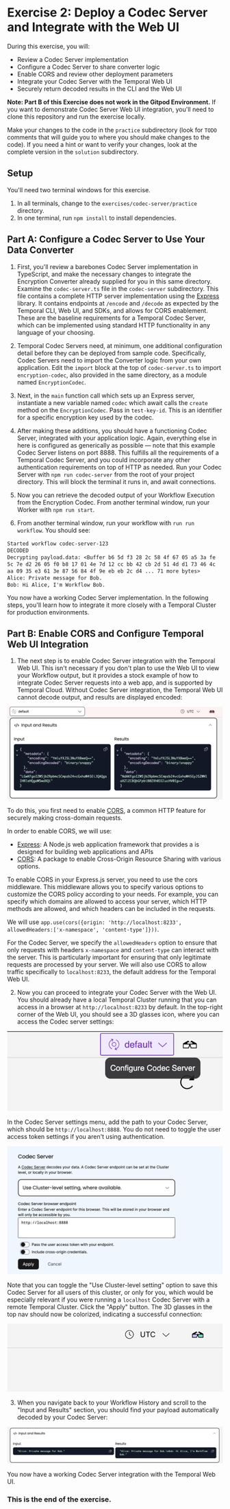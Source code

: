 # Exercise 2: Deploy a Codec Server and Integrate with the Web UI

During this exercise, you will:

- Review a Codec Server implementation
- Configure a Codec Server to share converter logic
- Enable CORS and review other deployment parameters
- Integrate your Codec Server with the Temporal Web UI
- Securely return decoded results in the CLI and the Web UI

**Note: Part B of this Exercise does not work in the Gitpod Environment.**
If you want to demonstrate Codec Server Web UI integration, you'll need to clone this repository and run the exercise locally.

Make your changes to the code in the `practice` subdirectory (look for
`TODO` comments that will guide you to where you should make changes to
the code). If you need a hint or want to verify your changes, look at
the complete version in the `solution` subdirectory.

## Setup

You'll need two terminal windows for this exercise.

1. In all terminals, change to the `exercises/codec-server/practice` directory.
2. In one terminal, run `npm install` to install dependencies.

## Part A: Configure a Codec Server to Use Your Data Converter

1. First, you'll review a barebones Codec Server implementation in TypeScript, and make the necessary changes to integrate the Encryption Converter already supplied for you in this same directory. Examine the `codec-server.ts` file in the `codec-server` subdirectory. This file contains a complete HTTP server implementation using the [Express](https://www.npmjs.com/package/express) library. It contains endpoints at `/encode` and `/decode` as expected by the Temporal CLI, Web UI, and SDKs, and allows for CORS enablement. These are the baseline requirements for a Temporal Codec Server, which can be implemented using standard HTTP functionality in any language of your choosing.

2. Temporal Codec Servers need, at minimum, one additional configuration detail before they can be deployed from sample code. Specifically, Codec Servers need to import the Converter logic from your own application. Edit the `import` block at the top of `codec-server.ts` to import `encryption-codec`, also provided in the same directory, as a module named `EncryptionCodec`.

3. Next, in the `main` function call which sets up an Express server, instantiate a new variable named `codec` which await calls the `create` method on the `EncryptionCodec`. Pass in `test-key-id`. This is an identifier for a specific encryption key used by the codec.

4. After making these additions, you should have a functioning Codec Server, integrated with your application logic. Again, everything else in here is configured as generically as possible — note that this example Codec Server listens on port 8888. This fulfills all the requirements of a Temporal Codec Server, and you could incorporate any other authentication requirements on top of HTTP as needed. Run your Codec Server with `npm run codec-server` from the root of your project directory. This will block the terminal it runs in, and await connections.

5. Now you can retrieve the decoded output of your Workflow Execution from the Encryption Codec. From another terminal window, run your Worker with `npm run start`.

6. From another terminal window, run your workflow with `run run workflow`. You should see:

```ENCODED
Started workflow codec-server-123
DECODED
Decrypting payload.data: <Buffer b6 5d f3 28 2c 58 4f 67 05 a5 3a fe 5c 7e d2 26 05 f0 b8 17 01 4e 7d 12 cc bb 42 cb 2d 51 4d d1 73 46 4c aa 09 35 e3 61 3e 87 56 84 4f 9e eb eb 2c d4 ... 71 more bytes>
Alice: Private message for Bob.
Bob: Hi Alice, I'm Workflow Bob.
```

You now have a working Codec Server implementation. In the following steps, you'll learn how to integrate it more closely with a Temporal Cluster for production environments.

## Part B: Enable CORS and Configure Temporal Web UI Integration

1. The next step is to enable Codec Server integration with the Temporal Web UI. This isn't necessary if you don't plan to use the Web UI to view your Workflow output, but it provides a stock example of how to integrate Codec Server requests into a web app, and is supported by Temporal Cloud. Without Codec Server integration, the Temporal Web UI cannot decode output, and results are displayed encoded:

![Encoded Workflow Output in Web UI](images/encoded-output.png)

To do this, you first need to enable [CORS](https://en.wikipedia.org/wiki/Cross-origin_resource_sharing), a common HTTP feature for securely making cross-domain requests.

In order to enable CORS, we will use:

- [Express](https://www.npmjs.com/package/express): A Node.js web application framework that provides a is designed for building web applications and APIs
- [CORS](https://www.npmjs.com/package/cors): A package to enable Cross-Origin Resource Sharing with various options.

To enable CORS in your Express.js server, you need to use the cors middleware. This middleware allows you to specify various options to customize the CORS policy according to your needs. For example, you can specify which domains are allowed to access your server, which HTTP methods are allowed, and which headers can be included in the requests.

We will use `app.use(cors({origin: 'http://localhost:8233', allowedHeaders:['x-namespace', 'content-type']}))`.

For the Codec Server, we specify the `allowedHeaders` option to ensure that only requests with headers `x-namespace` and `content-type` can interact with the server. This is particularly important for ensuring that only legitimate requests are processed by your server. We will also use CORS to allow traffic specifically to `localhost:8233`, the default address for the Temporal Web UI.

2. Now you can proceed to integrate your Codec Server with the Web UI. You should already have a local Temporal Cluster running that you can access in a browser at `http://localhost:8233` by default. In the top-right corner of the Web UI, you should see a 3D glasses icon, where you can access the Codec server settings:

![Codec Server settings icon](images/configure-codec-server-button.png)

In the Codec Server settings menu, add the path to your Codec Server, which should be `http://localhost:8888`. You do not need to toggle the user access token settings if you aren't using authentication.

![Codec Server settings](images/codec-server-settings.png)

Note that you can toggle the "Use Cluster-level setting" option to save this Codec Server for all users of this cluster, or only for you, which would be especially relevant if you were running a `localhost` Codec Server with a remote Temporal Cluster. Click the "Apply" button. The 3D glasses in the top nav should now be colorized, indicating a successful connection:

![Codec Server enabled](images/codec-server-enabled.png)

3. When you navigate back to your Workflow History and scroll to the "Input and Results" section, you should find your payload automatically decoded by your Codec Server:

![Decoded Workflow Output in Web UI](images/decoded-output.png)

You now have a working Codec Server integration with the Temporal Web UI.

### This is the end of the exercise.
